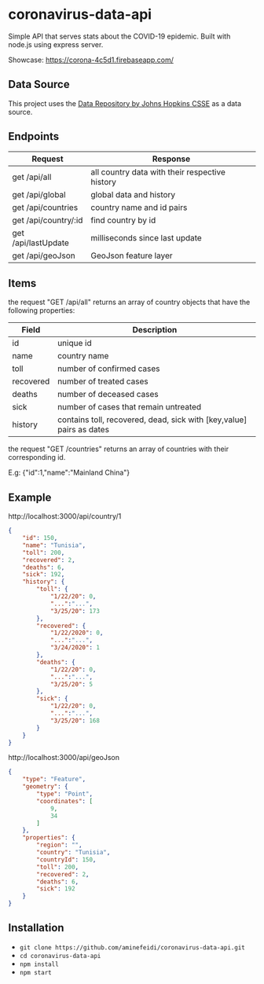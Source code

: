 # coronavirus-data-api

Simple API that serves stats about the COVID-19 epidemic. Built with node.js using express server.

Showcase: https://corona-4c5d1.firebaseapp.com/

## Data Source

This project uses the [Data Repository by Johns Hopkins CSSE](https://github.com/CSSEGISandData/COVID-19) as a data source.

## Endpoints

| Request              | Response                                       |
| -------------------- | ---------------------------------------------- |
| get /api/all         | all country data with their respective history |
| get /api/global      | global data and history                        |
| get /api/countries   | country name and id pairs                      |
| get /api/country/:id | find country by id                             |
| get /api/lastUpdate  | milliseconds since last update                 |
| get /api/geoJson     | GeoJson feature layer                          |

## Items

the request "GET /api/all" returns an array of country objects that have the following properties:

| Field     | Description                                                          |
| --------- | -------------------------------------------------------------------- |
| id        | unique id                                                            |
| name      | country name                                                         |
| toll      | number of confirmed cases                                            |
| recovered | number of treated cases                                              |
| deaths    | number of deceased cases                                             |
| sick      | number of cases that remain untreated                                |
| history   | contains toll, recovered, dead, sick with [key,value] pairs as dates |

the request "GET /countries" returns an array of countries with their corresponding id.

E.g: {"id":1,"name":"Mainland China"}

## Example

http://localhost:3000/api/country/1

```json
{
    "id": 150,
    "name": "Tunisia",
    "toll": 200,
    "recovered": 2,
    "deaths": 6,
    "sick": 192,
    "history": {
        "toll": {
            "1/22/20": 0,
            "...":"...",
            "3/25/20": 173
        },
        "recovered": {
            "1/22/2020": 0,
            "...":"...",
            "3/24/2020": 1
        },
        "deaths": {
            "1/22/20": 0,
            "...":"...",
            "3/25/20": 5
        },
        "sick": {
            "1/22/20": 0,
            "...":"...",
            "3/25/20": 168
        }
    }
}
```

http://localhost:3000/api/geoJson

```json
{
    "type": "Feature",
    "geometry": {
        "type": "Point",
        "coordinates": [
            9,
            34
        ]
    },
    "properties": {
        "region": "",
        "country": "Tunisia",
        "countryId": 150,
        "toll": 200,
        "recovered": 2,
        "deaths": 6,
        "sick": 192
    }
}
```

## Installation

-   `git clone https://github.com/aminefeidi/coronavirus-data-api.git`
-   `cd coronavirus-data-api`
-   `npm install`
-   `npm start`
